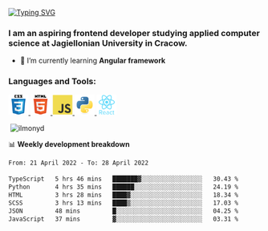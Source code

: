[![Typing SVG](https://readme-typing-svg.herokuapp.com?color=%23e07a5f&size=40&center=false&vCenter=true&multiline=true&width=900&height=70&lines=Hi%2C+my+name+is+Oleg)](https://git.io/typing-svg)

<h3>
  I am an aspiring frontend developer studying applied computer science at Jagiellonian University in Cracow.</h3>

- 🌱 I’m currently learning **Angular framework**

<p align="left">
</p>


<h3 align="left">Languages and Tools:</h3>
<p align="left"> <a href="https://www.w3schools.com/css/" target="_blank" rel="noreferrer"> <img src="https://raw.githubusercontent.com/devicons/devicon/master/icons/css3/css3-original-wordmark.svg" alt="css3" width="40" height="40"/> </a> <a href="https://www.w3.org/html/" target="_blank" rel="noreferrer"> <img src="https://raw.githubusercontent.com/devicons/devicon/master/icons/html5/html5-original-wordmark.svg" alt="html5" width="40" height="40"/> </a> <a href="https://developer.mozilla.org/en-US/docs/Web/JavaScript" target="_blank" rel="noreferrer"> <img src="https://raw.githubusercontent.com/devicons/devicon/master/icons/javascript/javascript-original.svg" alt="javascript" width="40" height="40"/> </a> <a href="https://www.python.org" target="_blank" rel="noreferrer"> <img src="https://raw.githubusercontent.com/devicons/devicon/master/icons/python/python-original.svg" alt="python" width="40" height="40"/> </a> <a href="https://reactjs.org/" target="_blank" rel="noreferrer"> <img src="https://raw.githubusercontent.com/devicons/devicon/master/icons/react/react-original-wordmark.svg" alt="react" width="40" height="40"/> </a> </p>

<p>&nbsp;<img align="center" src="https://github-readme-stats.vercel.app/api?username=ilmonyd&show_icons=true&theme=calm&locale=en" alt="ilmonyd" /></p>


📊 **Weekly development breakdown**
<!--START_SECTION:waka-->

```text
From: 21 April 2022 - To: 28 April 2022

TypeScript   5 hrs 46 mins   ███████▓░░░░░░░░░░░░░░░░░   30.43 %
Python       4 hrs 35 mins   ██████░░░░░░░░░░░░░░░░░░░   24.19 %
HTML         3 hrs 28 mins   ████▓░░░░░░░░░░░░░░░░░░░░   18.34 %
SCSS         3 hrs 13 mins   ████▒░░░░░░░░░░░░░░░░░░░░   17.03 %
JSON         48 mins         █░░░░░░░░░░░░░░░░░░░░░░░░   04.25 %
JavaScript   37 mins         ▓░░░░░░░░░░░░░░░░░░░░░░░░   03.31 %
```

<!--END_SECTION:waka-->
